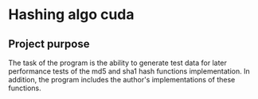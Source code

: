 # Hashing algo cuda
## Project purpose
The task of the program is the ability to generate test data for later performance tests of the md5 and sha1 hash functions implementation. In addition, the program includes the author's implementations of these functions.